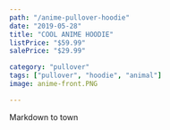 ```yaml
---
path: "/anime-pullover-hoodie"
date: "2019-05-28"
title: "COOL ANIME HOODIE"
listPrice: "$59.99"
salePrice: "$29.99"

category: "pullover"
tags: ["pullover", "hoodie", "animal"]
image: anime-front.PNG

---
```

Markdown to town